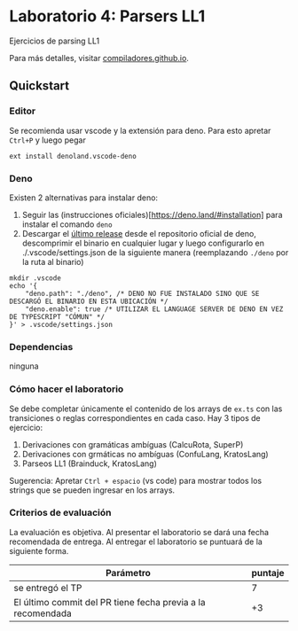 # Laboratorio 4: Parsers LL1
Ejercicios de parsing LL1

Para más detalles, visitar [compiladores.github.io](https://compiladores.github.io).

## Quickstart

### Editor
Se recomienda usar vscode y la extensión para deno. Para esto apretar `Ctrl+P` y luego pegar
```
ext install denoland.vscode-deno
```
### Deno
Existen 2 alternativas para instalar deno:
1. Seguir las (instrucciones oficiales)[https://deno.land/#installation] para instalar el comando `deno`
2. Descargar el [último release](https://github.com/denoland/deno/releases/tag/v1.18.1) desde el repositorio oficial de deno, descomprimir el binario en cualquier lugar y luego configurarlo en ./.vscode/settings.json de la siguiente manera (reemplazando `./deno` por la ruta al binario)
```
mkdir .vscode
echo '{
    "deno.path": "./deno", /* DENO NO FUE INSTALADO SINO QUE SE DESCARGÓ EL BINARIO EN ESTA UBICACIÓN */
    "deno.enable": true /* UTILIZAR EL LANGUAGE SERVER DE DENO EN VEZ DE TYPESCRIPT "CÓMUN" */
}' > .vscode/settings.json
```

### Dependencias
ninguna

### Cómo hacer el laboratorio
Se debe completar únicamente el contenido de los arrays de `ex.ts` con las transiciones o reglas correspondientes en cada caso. Hay 3 tipos de ejercicio:
1. Derivaciones con gramáticas ambíguas (CalcuRota, SuperP)
2. Derivaciones con grmáticas no ambíguas (ConfuLang, KratosLang)
3. Parseos LL1 (Brainduck, KratosLang)

Sugerencia: Apretar `Ctrl + espacio` (vs code) para mostrar todos los strings que se pueden ingresar en los arrays.

### Criterios de evaluación
La evaluación es objetiva. Al presentar el laboratorio se dará una fecha recomendada de entrega.
Al entregar el laboratorio se puntuará de la siguiente forma.

|Parámetro|puntaje|
|-|-|
|se entregó el TP|7|
|El último commit del PR tiene fecha previa a la recomendada|+3|